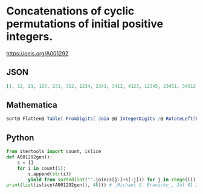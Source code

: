 # Concatenations of cyclic permutations of initial positive integers\.
https://oeis.org/A001292
## JSON
```JSON
[1, 12, 21, 123, 231, 312, 1234, 2341, 3412, 4123, 12345, 23451, 34512, 45123, 51234, 123456, 234561, 345612, 456123, 561234, 612345, 1234567, 2345671, 3456712, 4567123, 5671234, 6712345, 7123456]
```
## Mathematica
```Mathematica
Sort@ Flatten@ Table[ FromDigits[ Join @@ IntegerDigits /@ RotateLeft[Range[n], i - 1]], {n, 11}, {i, n}] (* _Giovanni Resta_, Mar 21 2017 *)
```
## Python
```Python
from itertools import count, islice
def A001292gen():
    s = []
    for i in count(1):
        s.append(str(i))
        yield from sorted(int("".join(s[j:]+s[:j])) for j in range(i))
print(list(islice(A001292gen(), 46))) # _Michael S. Branicky_, Jul 01 2022
```
